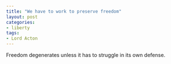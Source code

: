 ```yaml
---
title: "We have to work to preserve freedom"
layout: post
categories:
- liberty
tags:
- Lord Acton
---
```


Freedom degenerates unless it has to struggle in its own defense.